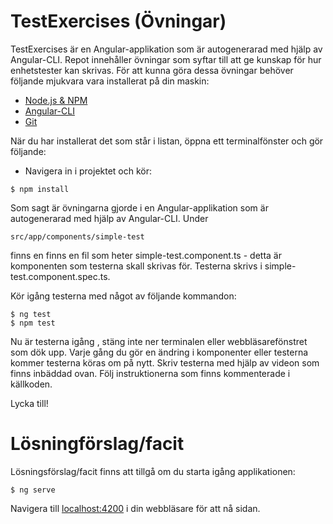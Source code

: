 # TestExercises (Övningar)
TestExercises är en Angular-applikation som är autogenerarad med hjälp av Angular-CLI. Repot innehåller övningar som syftar till att ge kunskap för hur enhetstester kan skrivas. För att kunna göra dessa övningar behöver följande mjukvara vara installerat på din maskin:

* [Node.js & NPM](https://nodejs.org/en/)
* [Angular-CLI](https://cli.angular.io/)
* [Git](https://git-scm.com/book/en/v2/Getting-Started-Installing-Git)

När du har installerat det som står i listan, öppna ett terminalfönster och gör följande:

* Navigera in i projektet och kör: 
``` 
$ npm install
``` 

Som sagt är övningarna gjorde i en Angular-applikation som är autogenerarad med hjälp av Angular-CLI. Under
```
src/app/components/simple-test
```

finns en finns en fil som heter simple-test.component.ts - detta är komponenten som testerna skall skrivas för. Testerna skrivs i simple-test.component.spec.ts.

Kör igång testerna med något av följande kommandon:
``` 
$ ng test
$ npm test
```

Nu är testerna igång , stäng inte ner terminalen eller webbläsarefönstret som dök upp. Varje gång du gör en ändring i komponenter eller testerna kommer testerna köras om på nytt. Skriv testerna med hjälp av videon som finns inbäddad ovan. Följ instruktionerna som finns kommenterade i källkoden.

Lycka till!

# Lösningförslag/facit
Lösningsförslag/facit finns att tillgå om du starta igång applikationen:
```
$ ng serve
```
Navigera till [localhost:4200](localhost:4200) i din webbläsare för att nå sidan.
